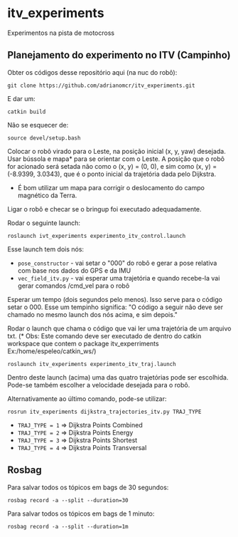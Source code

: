 # itv_experiments
Experimentos na pista de motocross







## Planejamento do experimento no ITV (Campinho)


Obter os códigos desse repositório aqui (na nuc do robô):

`git clone https://github.com/adrianomcr/itv_experiments.git`

E dar um:

`catkin build`

Não se esquecer de:

`source devel/setup.bash`

Colocar o robô virado para o Leste, na posição inicial (x, y, yaw) desejada. Usar bússola e mapa* para se orientar com o Leste. A posição que o robô for acionado será setada não como o (x, y) = (0, 0), e sim como (x, y) = (-8.9399, 3.0343), que é o ponto inicial da trajetória dada pelo Dijkstra.

* É bom utilizar um mapa para corrigir o deslocamento do campo magnético da Terra. 

Ligar o robô e checar se o bringup foi executado adequadamente.


Rodar o seguinte launch:

`roslaunch ivt_experiments experimento_itv_control.launch`

Esse launch tem dois nós:
- `pose_constructor` - vai setar o "000" do robô e gerar a pose relativa com base nos dados do GPS e da IMU
- `vec_field_itv.py` - vai esperar uma trajetória e quando recebe-la vai gerar comandos /cmd_vel para o robô

Esperar um tempo (dois segundos pelo menos). Isso serve para o código setar o 000. Esse um tempinho significa: "O código a seguir não deve ser chamado no mesmo launch dos nós acima, e sim depois."

Rodar o launch que chama o código que vai ler uma trajetória de um arquivo txt. (* Obs: Este comando deve ser executado de dentro do catkin workspace que contem o package itv_experriments Ex:/home/espeleo/catkin_ws/)

`roslaunch itv_experiments experimento_itv_traj.launch`

Dentro deste launch (acima) uma das quatro trajetórias pode ser escolhida. Pode-se também escolher a velocidade desejada para o robô.

Alternativamente ao último comando, pode-se utilizar:

`rosrun itv_experiments dijkstra_trajectories_itv.py TRAJ_TYPE`

- `TRAJ_TYPE = 1`  =>  Dijkstra Points Combined
- `TRAJ_TYPE = 2`  =>  Dijkstra Points Energy
- `TRAJ_TYPE = 3`  =>  Dijkstra Points Shortest
- `TRAJ_TYPE = 4`  =>  Dijkstra Points Transversal



## Rosbag


Para salvar todos os tópicos em bags de 30 segundos:

`rosbag record -a --split --duration=30`


Para salvar todos os tópicos em bags de 1 minuto:

`rosbag record -a --split --duration=1m`
